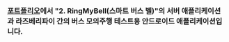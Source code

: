 ### <a href="https://docs.google.com/document/d/1p27zb_eB1UUrV55By_oAZil4FEOA3l42BnmCWCqllMg/edit?usp=sharing" target="_blank">포트폴리오</a>에서 "2. RingMyBell(스마트 버스 벨)"의 서버 애플리케이션과 라즈베리파이 간의 버스 모의주행 테스트용 안드로이드 애플리케이션입니다.
